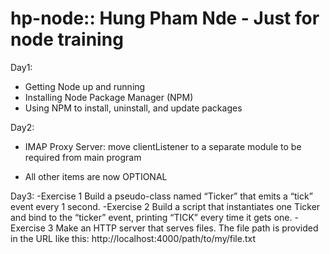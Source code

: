 hp-node:: Hung Pham Nde - Just for node training
=======================

Day1:
- Getting Node up and running 
- Installing Node Package Manager (NPM) 
- Using NPM to install, uninstall, and update packages 

Day2:
- IMAP Proxy Server: move clientListener to a separate module to be required from main program

- All other items are now OPTIONAL

Day3: 
-Exercise 1
    Build a pseudo-class named “Ticker” that emits a “tick” event every 1 second.
-Exercise 2
    Build a script that instantiates one Ticker and bind to the “ticker” event, printing “TICK” every time it gets one.
-Exercise 3
    Make an HTTP server that serves files. The file path is provided in the URL like this: http://localhost:4000/path/to/my/file.txt
